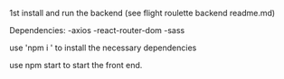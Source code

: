 1st install and run the backend (see flight roulette backend readme.md)

Dependencies:
-axios
-react-router-dom
-sass

use 'npm i <dependency>' to install the necessary dependencies

use npm start to start the front end.
